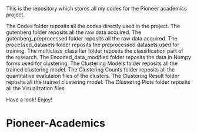 This is the repository which stores all my codes for the Pioneer academics project.

The Codes folder reposits all the codes directly used in the project.
The gutenberg folder reposits all the raw data acquired.
The gutenberg_preprocessed folder reposits all the raw data acquired.
The processed_datasets folder reposits the preprocessed datasets used for training.
The multiclass_classifier folder reposits the classification part of the research.
The Encoded_data_modified folder reposits the data in Numpy forms used for clustering.
The Clustering Models folder reposits all the trained clustering model.
The Clustering Counts folder reposits all the quantitative evalutaion files of the clusters.
The Clustering Result folder reposits all the trained clustering model.
The Clustering Plots folder reposits all the Visualization files.


Have a look!
Enjoy!
# Pioneer-Academics
